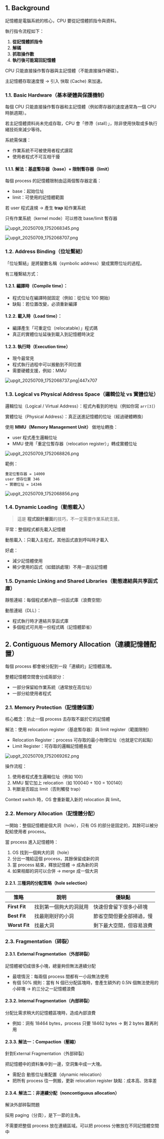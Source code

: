 ## 1. Background

記憶體是電腦系統的核心，CPU 要從記憶體抓指令與資料。

執行指令流程如下：

1. **從記憶體抓指令**
2. **解碼**
3. **抓取操作數**
4. **執行後可能寫回記憶體**

CPU 只能直接操作暫存器與主記憶體（不能直接操作硬碟）。

主記憶體存取速度慢 → 引入 快取 (Cache) 來加速。

### 1.1. Basic Hardware（基本硬體與保護機制）

每個 CPU 只能直接操作暫存器和主記憶體（例如寄存器的速度通常為一個 CPU 時脈週期）。

若主記憶體資料尚未完成存取，CPU 會「停滯（stall）」，除非使用快取或多執行緒技術來減少等待。

系統需保護：

-   作業系統不可被使用者程式讀寫
-   使用者程式不可互相干擾

#### 1.1.1. 解法：基底暫存器（base）+ 限制暫存器（limit）

每個 process 的記憶體限制由這兩個暫存器定義：

-   base：起始位址
-   limit：可使用的記憶體範圍

若 user 程式違規 → 產生 **trap** 給作業系統

只有作業系統（kernel mode）可以修改 base/limit 暫存器

![upgit_20250709_1752068345.png](https://raw.githubusercontent.com/kcwc1029/obsidian-upgit-image/main/2025/07/upgit_20250709_1752068345.png)

![upgit_20250709_1752068707.png](https://raw.githubusercontent.com/kcwc1029/obsidian-upgit-image/main/2025/07/upgit_20250709_1752068707.png)


### 1.2. Address Binding（位址繫結）

「位址繫結」是將變數名稱（symbolic address）變成實際位址的過程。

有三種繫結方式：

#### 1.2.1. 編譯時（Compile time）：
- 程式位址在編譯時就固定（例如：從位址 100 開始）
- 缺點：若位置改變，必須重新編譯

#### 1.2.2. 載入時（Load time）：
- 編譯產生「可重定位（relocatable）」程式碼
- 真正的實體位址延後到載入到記憶體時決定

#### 1.2.3. 執行時（Execution time）
- 現今最常見
- 程式執行過程中可以搬動到不同位置
- 需要硬體支援，例如：MMU

![upgit_20250709_1752068737.png|447x707](https://raw.githubusercontent.com/kcwc1029/obsidian-upgit-image/main/2025/07/upgit_20250709_1752068737.png)


### 1.3. Logical vs Physical Address Space（邏輯位址 vs 實體位址）

邏輯位址（Logical / Virtual Address）：程式內看到的地址（例如你寫 `arr[3]`）

實體位址（Physical Address）：真正送進記憶體的位址（經過硬體轉換）

使用 **MMU（Memory Management Unit）** 做地址轉換：
-   user 程式產生邏輯位址
-   MMU 使用「重定位暫存器（relocation register）」轉成實體位址


![upgit_20250709_1752068826.png](https://raw.githubusercontent.com/kcwc1029/obsidian-upgit-image/main/2025/07/upgit_20250709_1752068826.png)


範例：

```
重定位暫存器 = 14000
user 想存位置 346
→ 實體位址 = 14346
```

![upgit_20250709_1752068856.png](https://raw.githubusercontent.com/kcwc1029/obsidian-upgit-image/main/2025/07/upgit_20250709_1752068856.png)





### 1.4. Dynamic Loading（動態載入）


> 這是 **程式設計層面**的技巧，不一定需要作業系統支援。

平常：整個程式都先載入記憶體

動態載入：只載入主程式，其他函式直到呼叫時才載入

好處：
-   減少記憶體使用
-   稀少使用的函式（如錯誤處理）不用一直佔記憶體


### 1.5. Dynamic Linking and Shared Libraries（動態連結與共享函式庫）

靜態連結：每個程式都內嵌一份函式庫（浪費空間）

動態連結（DLL）：
-   程式執行時才連結共享函式庫
-   多個程式可共用一份程式碼（記憶體節省）

## 2. Contiguous Memory Allocation（連續記憶體配置）

每個 process 都會被分配到一段「連續的」記憶體區塊。

整體記憶體空間會分成兩部分：
- 一部分保留給作業系統（通常放在高位址）
- 一部分給使用者程式

### 2.1. Memory Protection（記憶體保護）

核心概念：防止一個 process 去存取不屬於它的記憶體

解法：使用 relocation register（基底暫存器）與 limit register（範圍限制）
- Relocation Register：process 可存取的最小物理位址（也就是它的起點）
- Limit Register：可存取的邏輯記憶體長度

![upgit_20250709_1752069262.png](https://raw.githubusercontent.com/kcwc1029/obsidian-upgit-image/main/2025/07/upgit_20250709_1752069262.png)


操作流程：
1. 使用者程式產生邏輯位址（例如 100）
2. MMU 幫它加上 relocation（如 100040 + 100 = 100140）
3. 判斷是否超出 limit（否則觸發 trap）

Context switch 時，OS 會重新載入新的 relocation 與 limit。

### 2.2. Memory Allocation（記憶體分配）

一開始：整個記憶體是個大洞（hole），只有 OS 的部分是固定的，其餘可以被分配給使用者 process。

當 process 進入記憶體時：
1. OS 找到一個夠大的洞（hole）
2. 分出一塊給這個 process，其餘保留成新的洞
3. 當 process 結束，釋放記憶體 → 成為新的洞
4. 如果相鄰的洞可以合併 → merge 成一個大洞

#### 2.2.1. 三種洞的分配策略（hole selection）

|策略|說明|優缺點|
|---|---|---|
|**First Fit**|找到第一個夠大的洞就用|快速但會留下很多小碎塊|
|**Best Fit**|找最剛剛好的小洞|節省空間但要全部掃過，慢|
|**Worst Fit**|找最大洞|剩下最大空間，但容易浪費|

### 2.3. Fragmentation（碎裂）

#### 2.3.1. External Fragmentation（外部碎裂）

記憶體被切成很多小塊，總量夠但無法連續分配
- 最壞情況：每兩個 process 間都有一小段無法使用
- 有個 50% 規則：當有 N 個已分配區塊時，會產生額外約 0.5N 個無法使用的小碎塊 → 約三分之一記憶體浪費

#### 2.3.2. Internal Fragmentation（內部碎裂）
分配比需求稍大的記憶體區塊時，造成內部浪費
- 例如：洞有 18464 bytes，process 只要 18462 bytes → 剩 2 bytes 難再利用

#### 2.3.3. 解法一：Compaction（壓縮）
針對External Fragmentation（外部碎裂）

把記憶體中的資料集中到一邊，空洞集中成一大塊。
- 需配合 動態位址重配置（dynamic relocation）
- 把所有 process 往一側搬，更新 relocation register
缺點：成本高、效率差

#### 2.3.4. 解法二：非連續分配（noncontiguous allocation）
解決外部碎裂問題

採用 paging（分頁），是下一節的主角。

不需要把整個 process 放在連續區域。可以把 process 分散放在不同記憶體空間中



